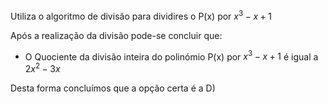 Utiliza o algoritmo de divisão para dividires o P(x) por $x^{3}-x+1$

Após a realização da divisão pode-se concluir que: 

- O Quociente da divisão inteira do polinómio P(x) por $x^{3}-x+1$ é igual a $2x^{2}-3x$

Desta forma concluímos que a opção certa é a D)

